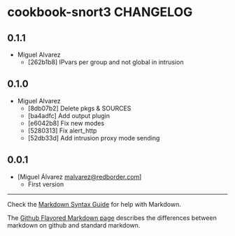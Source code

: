 cookbook-snort3 CHANGELOG
===============

## 0.1.1

  - Miguel Alvarez
    - [262b1b8] IPvars per group and not global in intrusion

## 0.1.0

  - Miguel Alvarez
    - [8db07b2] Delete pkgs & SOURCES
    - [ba4adfc] Add output plugin
    - [e6042b8] Fix new modes
    - [5280313] Fix alert_http
    - [52db33d] Add intrusion proxy mode sending

0.0.1
-----
- [Miguel Álvarez <malvarez@redborder.com>]
  - First version

- - -
Check the [Markdown Syntax Guide](http://daringfireball.net/projects/markdown/syntax) for help with Markdown.

The [Github Flavored Markdown page](http://github.github.com/github-flavored-markdown/) describes the differences between markdown on github and standard markdown.
